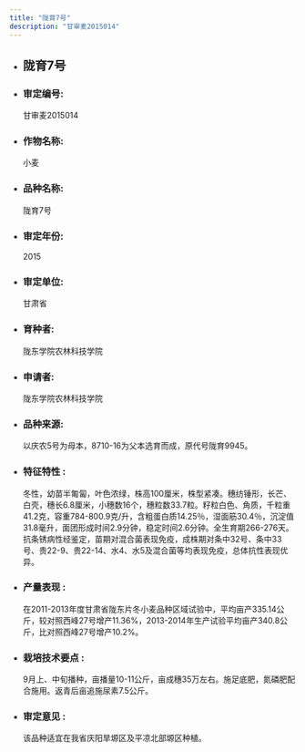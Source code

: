 ```yaml
---
title: "陇育7号"
description: "甘审麦2015014"
---
```

* ## 陇育7号
* ###  审定编号:  
   甘审麦2015014

*  ### 作物名称:  
   小麦

*   ###  品种名称: 
    陇育7号

*   ### 审定年份: 
    2015

*   ### 审定单位:  
    甘肃省

*   ### 育种者:  
    陇东学院农林科技学院

*   ### 申请者:  
    陇东学院农林科技学院

*   ### 品种来源:  
    以庆农5号为母本，8710-16为父本选育而成，原代号陇育9945。

*   ### 特征特性 : 
    冬性，幼苗半匍匐，叶色浓绿，株高100厘米，株型紧凑。穗纺锤形，长芒、白壳，穗长6.8厘米，小穗数16个，穗粒数33.7粒。籽粒白色、角质，千粒重41.2克，容重784-800.9克/升，含粗蛋白质14.25％，湿面筋30.4％，沉淀值31.8毫升，面团形成时间2.9分钟，稳定时间2.6分钟。全生育期266-276天。抗条锈病性经鉴定，苗期对混合菌表现免疫，成株期对条中32号、条中33号、贵22-9、贵22-14、水4、水5及混合菌等均表现免疫，总体抗性表现优异。

*   ### 产量表现 : 
    在2011-2013年度甘肃省陇东片冬小麦品种区域试验中，平均亩产335.14公斤，较对照西峰27号增产11.36%，2013-2014年生产试验平均亩产340.8公斤，比对照西峰27号增产10.2%。

*   ### 栽培技术要点 : 
    9月上、中旬播种，亩播量10-11公斤，亩成穗35万左右。施足底肥，氮磷肥配合施用。返青后亩追施尿素7.5公斤。

*   ### 审定意见 : 
    该品种适宜在我省庆阳旱塬区及平凉北部塬区种植。
